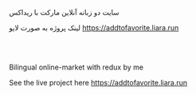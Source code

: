 

سایت دو زبانه آنلاین مارکت با ریداکس

لینک پروژه به صورت لایو  https://addtofavorite.liara.run

<br>
<br/>

Bilingual online-market with redux by me 

See the live project here https://addtofavorite.liara.run
